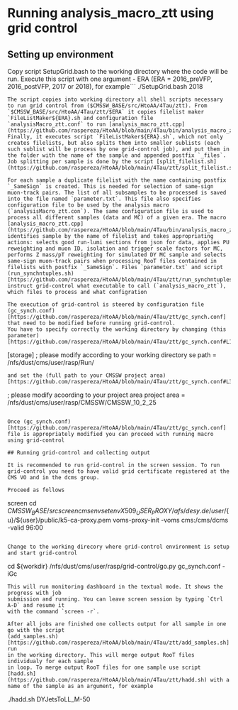 # Running analysis_macro_ztt using grid control

## Setting up environment 
Copy script SetupGrid.bash to the working directory where the code will be run.
Execute this script with one argument - ERA (ERA = 2016_preVFP, 2016_postVFP, 2017 or 2018), for example```
./SetupGrid.bash 2018
```
The script copies into working directory all shell scripts necessary to run grid control from ($CMSSW_BASE/src/HtoAA/4Tau/ztt). From `$CMSSW_BASE/src/HtoAA/4Tau/ztt/$ERA` it copies filelist maker `FileListMaker${ERA}.sh and configuration file `analysisMacro_ztt.conf` to run [analysis_macro_ztt.cpp](https://github.com/raspereza/HtoAA/blob/main/4Tau/bin/analysis_macro_ztt.cpp). Finally, it executes script `FileListMaker${ERA}.sh`, which not only creates filelists, but also splits them into smaller sublists (each such sublist will be process by one grid-control job), and put them in the folder with the name of the sample and appended postfix `_files`. Job splitting per sample is done by the script [split_filelist.sh](https://github.com/raspereza/HtoAA/blob/main/4Tau/ztt/split_filelist.sh).

For each sample a duplicate filelist with the name containing postfix `_SameSign` is created. This is needed for selection of same-sign muon-track pairs. The list of all subsamples to be processed is saved into the file named `parameter.txt`. This file also specifies configuration file to be used by the analysis macro (`analysisMacro_ztt.con`). The same configuration file is used to process all different samples (data and MC) of a given era. The macro [analysis_macro_ztt.cpp](https://github.com/raspereza/HtoAA/blob/main/4Tau/bin/analysis_macro_ztt.cpp) identifies sample by the name of filelist and takes appropriating actions: selects good run-lumi sections from json for data, applies PU reweighting and muon ID, isolation and trigger scale factors for MC, performs Z mass/pT reweighting for simulated DY MC sample and selects same-sign muon-track pairs when processing RooT files contained in filelists with postfix `_SameSign`. Files `parameter.txt` and script (run_synchntuples.sh)[https://github.com/raspereza/HtoAA/blob/main/4Tau/ztt/run_synchntuples.sh] instruct grid-control what executable to call (`analysis_macro_ztt`), which files to process and what configration
 
The execution of grid-control is steered by configuration file (gc_synch.conf)[https://github.com/raspereza/HtoAA/blob/main/4Tau/ztt/gc_synch.conf] that need to be modified before running grid-control.
You have to specify correctly the working directory by changing (this parameter)[https://github.com/raspereza/HtoAA/blob/main/4Tau/ztt/gc_synch.conf#L11] 
```
[storage]
; please modify according to your working directory
se path = /nfs/dust/cms/user/rasp/Run/
```
and set the (full path to your CMSSW project area)[https://github.com/raspereza/HtoAA/blob/main/4Tau/ztt/gc_synch.conf#L37]
```
; please modify acoording to your project area
project area      = /nfs/dust/cms/user/rasp/CMSSW/CMSSW_10_2_25
```

Once (gc_synch.conf)[https://github.com/raspereza/HtoAA/blob/main/4Tau/ztt/gc_synch.conf] file is appropriately modified you can proceed with running macro using grid-control 

## Running grid-control and collecting output

It is recommended to run grid-control in the screen session. To run grid-control you need to have valid grid certificate registered at the CMS VO and in the dcms group. 

Proceed as follows
```
screen
cd $CMSSW_BASE/src
screen
cmsenv 
setenv X509_USER_PROXY /afs/desy.de/user/${u}/${user}/public/k5-ca-proxy.pem
voms-proxy-init -voms cms:/cms/dcms -valid 96:00
```

Change to the working direcory where grid-control environment is setup and start grid-control
```
cd ${workdir}
/nfs/dust/cms/user/rasp/grid-control/go.py gc_synch.conf -iGc
```
This will run monitoring dashboard in the textual mode. It shows the progress with job
submission and running. You can leave screen session by typing `Ctrl A-D` and resume it
with the command `screen -r`.  

After all jobs are finished one collects output for all sample in one go with the script 
(add_samples.sh)[https://github.com/raspereza/HtoAA/blob/main/4Tau/ztt/add_samples.sh] run
in the working directory. This will merge output RooT files individualy for each sample
in loop. To merge output RooT files for one sample use script [hadd.sh](https://github.com/raspereza/HtoAA/blob/main/4Tau/ztt/hadd.sh) with a name of the sample as an argument, for example
```
./hadd.sh DYJetsToLL_M-50
```
 
